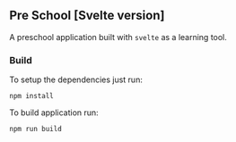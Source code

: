 ## Pre School [Svelte version]

A preschool application built with `svelte` as a learning tool.

### Build

To setup the dependencies just run:

`npm install`

To build application run:

`npm run build`
